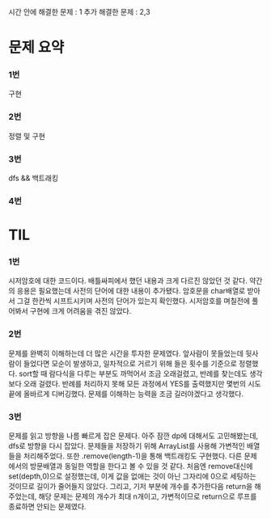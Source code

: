 시간 안에 해결한 문제 : 1
추가 해결한 문제 : 2,3

# 문제 요약

### 1번

구현

### 2번

정렬 및 구현

### 3번

dfs && 백트래킹

### 4번

# TIL

### 1번

시저암호에 대한 코드이다.
배틀싸피에서 했던 내용과 크게 다르진 않았던 것 같다.
약간의 응용은 필요했는데 사전의 단어에 대한 내용이 추가됐다.
암호문을 char배열로 받아서 그걸 한칸씩 시프트시키며 사전의 단어가 있는지 확인했다.
시저암호를 며칠전에 풀어봐서 구현에 크게 어려움을 겪진 않았다.

### 2번

문제를 완벽히 이해하는데 더 많은 시간을 투자한 문제였다.
앞사람이 못들었는데 뒷사람이 들었다면 모순이 발생하고, 일차적으로 거르기 위해 들은 횟수를 기준으로 정렬했다.
sort할 때 람다식을 다루는 부분도 까먹어서 조금 오래걸렸고, 반례를 찾는데도 생각보다 오래 걸렸다.
반례를 처리하지 못해 모든 과정에서 YES를 출력했지만 몇번의 시도 끝에 올바르게 디버깅했다.
문제를 이해하는 능력을 조금 길러야겠다고 생각했다.

### 3번

문제를 읽고 방향을 나름 빠르게 잡은 문제다.
아주 잠깐 dp에 대해서도 고민해봤는데, dfs로 방향을 다시 잡았다.
문제들을 저장하기 위해 ArrayList를 사용해 가변적인 배열들을 처리해주었다.
또한 .remove(length-1)을 통해 백트래킹도 구현했다.
다른 문제에서의 방문배열과 동일한 역할을 한다고 볼 수 있을 것 같다.
처음엔 remove대신에 set(depth,0)으로 설정했는데, 이게 값을 없애는 것이 아닌 그자리에 0으로 세팅하는 것이므로 길이가 줄어들지 않았다.
그리고, 기저 부분에 개수를 추가한다음 return을 해주었는데, 해당 문제는 문제의 개수가 최대 n개이고, 가변적이므로 return으로 루프를 종료하면 안되는 문제였다.
